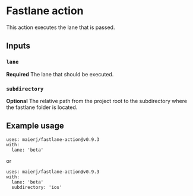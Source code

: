 # Fastlane action

This action executes the lane that is passed.

## Inputs

### `lane`

**Required** The lane that should be executed.

### `subdirectory`

**Optional** The relative path from the project root to the subdirectory where the fastlane folder is located.

## Example usage

```
uses: maierj/fastlane-action@v0.9.3
with:
  lane: 'beta'
```

or

```
uses: maierj/fastlane-action@v0.9.3
with:
  lane: 'beta'
  subdirectory: 'ios'
```